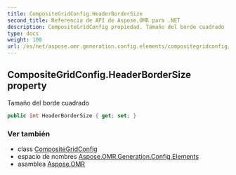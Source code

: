 ```yaml
---
title: CompositeGridConfig.HeaderBorderSize
second_title: Referencia de API de Aspose.OMR para .NET
description: CompositeGridConfig propiedad. Tamaño del borde cuadrado
type: docs
weight: 100
url: /es/net/aspose.omr.generation.config.elements/compositegridconfig/headerbordersize/
---
```

## CompositeGridConfig.HeaderBorderSize property

Tamaño del borde cuadrado

```csharp
public int HeaderBorderSize { get; set; }
```

### Ver también

* class [CompositeGridConfig](../)
* espacio de nombres [Aspose.OMR.Generation.Config.Elements](../../compositegridconfig/)
* asamblea [Aspose.OMR](../../../)


